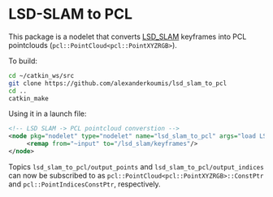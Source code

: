# LSD-SLAM to PCL

This package is a nodelet that converts [LSD_SLAM](https://github.com/tum-vision/lsd_slam) keyframes into PCL pointclouds (`pcl::PointCloud<pcl::PointXYZRGB>`).

To build:

```bash
cd ~/catkin_ws/src
git clone https://github.com/alexanderkoumis/lsd_slam_to_pcl
cd ..
catkin_make
```

Using it in a launch file:
```xml
<!-- LSD SLAM -> PCL pointcloud converstion -->
<node pkg="nodelet" type="nodelet" name="lsd_slam_to_pcl" args="load LSDSLAMToPCLNodelet nodelet_manager" output="screen">
     <remap from="~input" to="/lsd_slam/keyframes"/>
</node>
```

Topics `lsd_slam_to_pcl/output_points` and `lsd_slam_to_pcl/output_indices` can now be subscribed to as `pcl::PointCloud<pcl::PointXYZRGB>::ConstPtr` and `pcl::PointIndicesConstPtr`, respectively.
